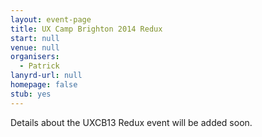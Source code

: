 ```yaml
---
layout: event-page
title: UX Camp Brighton 2014 Redux
start: null
venue: null
organisers: 
  - Patrick
lanyrd-url: null
homepage: false
stub: yes
---
```


Details about the UXCB13 Redux event will be added soon.
